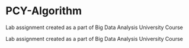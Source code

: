 # PCY-Algorithm
Lab assignment created as a part of Big Data Analysis University Course

Lab assignment created as a part of Big Data Analysis University Course
